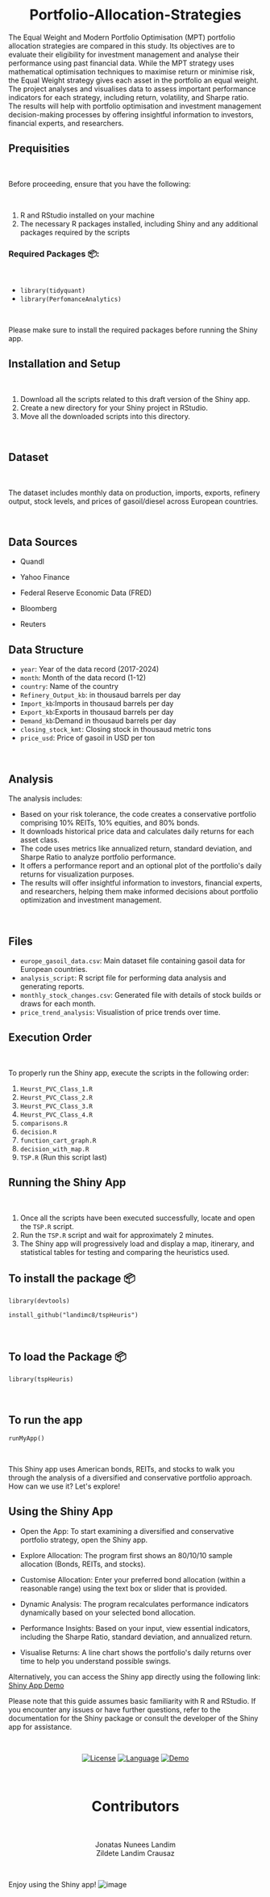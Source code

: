 <h1 align="center"> Portfolio-Allocation-Strategies</h1> 

The Equal Weight and Modern Portfolio Optimisation (MPT) portfolio allocation strategies are compared in this study. Its objectives are to evaluate their eligibility for investment management and analyse their performance using past financial data. While the MPT strategy uses mathematical optimisation techniques to maximise return or minimise risk, the Equal Weight strategy gives each asset in the portfolio an equal weight. The project analyses and visualises data to assess important performance indicators for each strategy, including return, volatility, and Sharpe ratio. The results will help with portfolio optimisation and investment management decision-making processes by offering insightful information to investors, financial experts, and researchers.
<br>

## Prequisities

<br>

Before proceeding, ensure that you have the following:

<br>

1. R and RStudio installed on your machine
2. The necessary R packages installed, including Shiny and any additional packages required by the scripts

### Required Packages 📦:

<br>

- `library(tidyquant)`
- `library(PerfomanceAnalytics)`

<br>

Please make sure to install the required packages before running the Shiny app.

## Installation and Setup

<br>

1. Download all the scripts related to this draft version of the Shiny app. 
2. Create a new directory for your Shiny project in RStudio. 
3. Move all the downloaded scripts into this directory.

<br>

## Dataset

<br>

The dataset includes monthly data on production, imports, exports, refinery output, stock levels, and prices of gasoil/diesel across European countries.

<br>

## Data Sources

-	Quandl

-	Yahoo Finance

-	Federal Reserve Economic Data (FRED)

-	Bloomberg

-	Reuters

## Data Structure

-  `year`: Year of the data record (2017-2024)
-  `month`: Month of the data record (1-12)
-  `country`: Name of the country
-  `Refinery_Output_kb`: in thousaud barrels per day 
-  `Import_kb`:Imports in thousaud barrels per day 
-  `Export_kb`:Exports in thousaud barrels per day 
-  `Demand_kb`:Demand in thousaud barrels per day 
-  `closing_stock_kmt`: Closing stock in thousaud metric tons 
-  `price_usd`: Price of gasoil in USD per ton

<br>

## Analysis

The analysis includes:

-  Based on your risk tolerance, the code creates a conservative portfolio comprising 10% REITs, 10% equities, and 80% bonds.
-  It downloads historical price data and calculates daily returns for each asset class.
-  The code uses metrics like annualized return, standard deviation, and Sharpe Ratio to analyze portfolio performance.
-  It offers a performance report and an optional plot of the portfolio's daily returns for visualization purposes.
- The results will offer insightful information to investors, financial experts, and researchers, helping them make informed decisions about portfolio optimization and investment management.

<br>

## Files 

-  `europe_gasoil_data.csv`: Main dataset file containing gasoil data for European countries.
-  `analysis_script`: R script file for performing data analysis and generating reports.
-  `monthly_stock_changes.csv`: Generated file with details of stock builds or draws for each month.
-  `price_trend_analysis`: Visualistion of price trends over time.  

## Execution Order

<br>

To properly run the Shiny app, execute the scripts in the following order:
1. `Heurst_PVC_Class_1.R`
2. `Heurst_PVC_Class_2.R`
3. `Heurst_PVC_Class_3.R`
4. `Heurst_PVC_Class_4.R`
5. `comparisons.R`
6. `decision.R` 
7. `function_cart_graph.R`
8. `decision_with_map.R `
9. `TSP.R` (Run this script last)

## Running the Shiny App

<br>

1. Once all the scripts have been executed successfully, locate and open the `TSP.R` script.
2. Run the `TSP.R` script and wait for approximately 2 minutes.
3. The Shiny app will progressively load and display a map, itinerary, and statistical tables for testing and comparing the heuristics used.

## To install the package 📦

```
library(devtools)

install_github("landimc8/tspHeuris")
```

<br>

## To load the Package 📦

```library(tspHeuris)```

<br>

## To run the app

```runMyApp()```

<br>

This Shiny app uses American bonds, REITs, and stocks to walk you through the analysis of a diversified and conservative portfolio approach. How can we use it? Let's explore!

## Using the Shiny App

-	Open the App: To start examining a diversified and conservative portfolio strategy, open the Shiny app.

-	Explore Allocation: The program first shows an 80/10/10 sample allocation (Bonds, REITs, and stocks).

-	Customise Allocation: Enter your preferred bond allocation (within a reasonable range) using the text box or slider that is provided.

-	Dynamic Analysis: The program recalculates performance indicators dynamically based on your selected bond allocation.

-	Performance Insights: Based on your input, view essential indicators, including the Sharpe Ratio, standard deviation, and annualized return.

-	Visualise Returns: A line chart shows the portfolio's daily returns over time to help you understand possible swings.

Alternatively, you can access the Shiny app directly using the following link:  [Shiny App Demo](https://tsp-heuristics.shinyapps.io/tsp1/)


Please note that this guide assumes basic familiarity with R and RStudio. If you encounter any issues or have further questions, refer to the documentation for the Shiny package or consult the developer of the Shiny app for assistance.

<br>

<div align="center">

  <a href="https://opensource.org/licenses/MIT">![License](https://img.shields.io/badge/License-MIT-yellow)</a>
  <a href="https://www.r-project.org/about.html">![Language](https://img.shields.io/badge/Language-R-blue)</a>
  <a href="https://tsp-heuristics.shinyapps.io/tsp1/">![Demo](https://img.shields.io/badge/App-Demo-indigo)</a>
</div>

<br>

<h1 align="center">Contributors</h1>

<br>

<div align="center">


Jonatas Nunees Landim  
Zildete Landim Crausaz

  <br>
  
</div>

Enjoy using the Shiny app!
![image](https://github.com/landimjon/Portfolio-Allocation-Strategies/assets/89792005/2b5646fe-0482-4f02-aca8-14f7c66bc586)
